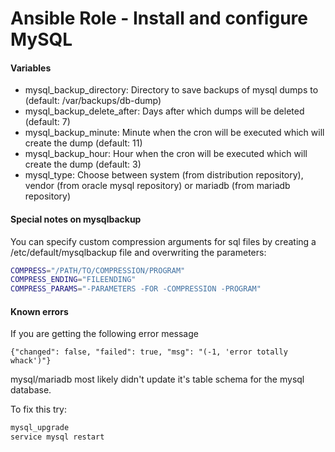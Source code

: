 # Ansible Role - Install and configure MySQL

#### Variables

* mysql_backup_directory: Directory to save backups of mysql dumps to (default: /var/backups/db-dump)
* mysql_backup_delete_after: Days after which dumps will be deleted (default: 7)
* mysql_backup_minute: Minute when the cron will be executed which will create the dump (default: 11)
* mysql_backup_hour: Hour when the cron will be executed which will create the dump (default: 3)
* mysql_type: Choose between system (from distribution repository), vendor (from oracle mysql repository) or mariadb (from mariadb repository)

#### Special notes on mysqlbackup

You can specify custom compression arguments for sql files by creating a /etc/default/mysqlbackup file and overwriting the parameters:

```bash
COMPRESS="/PATH/TO/COMPRESSION/PROGRAM"
COMPRESS_ENDING="FILEENDING"
COMPRESS_PARAMS="-PARAMETERS -FOR -COMPRESSION -PROGRAM"
```

#### Known errors

If you are getting the following error message
```
{"changed": false, "failed": true, "msg": "(-1, 'error totally whack')"}
```

mysql/mariadb most likely didn't update it's table schema for the mysql database.

To fix this try:
```bash
mysql_upgrade
service mysql restart
```


